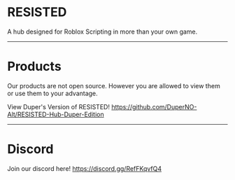 # RESISTED
A hub designed for Roblox Scripting in more than your own game.

-------
# Products
Our products are not open source. However you are allowed to view them or use them to your advantage.

View Duper's Version of RESISTED!
https://github.com/DuperNO-Alt/RESISTED-Hub-Duper-Edition

-------
# Discord
Join our discord here!
https://discord.gg/RefFKqvfQ4
